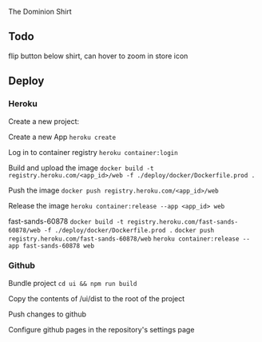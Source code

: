 The Dominion Shirt

## Todo

flip button below shirt, can hover to zoom in
store icon

## Deploy

### Heroku

Create a new project:

Create a new App
`heroku create`

Log in to container registry
`heroku container:login`

Build and upload the image
`docker build -t registry.heroku.com/<app_id>/web -f ./deploy/docker/Dockerfile.prod .`

Push the image
`docker push registry.heroku.com/<app_id>/web`

Release the image
`heroku container:release --app <app_id> web`

fast-sands-60878
`docker build -t registry.heroku.com/fast-sands-60878/web -f ./deploy/docker/Dockerfile.prod .`
`docker push registry.heroku.com/fast-sands-60878/web`
`heroku container:release --app fast-sands-60878 web`

### Github

Bundle project
`cd ui && npm run build`

Copy the contents of /ui/dist to the root of the project

Push changes to github

Configure github pages in the repository's settings page
